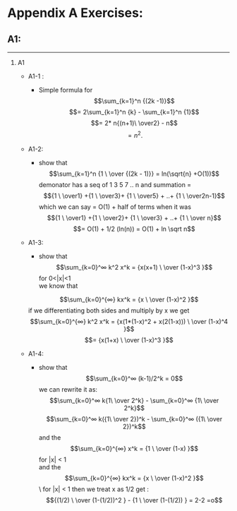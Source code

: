 # Appendix A Exercises:

## A1:

---

1. A1

   - A1-1 :
     - Simple formula for $$\sum_{k=1}^n {(2k -1)}$$
       $$=  2\sum_{k=1}^n {k} -  \sum_{k=1}^n {1}$$
       $$= 2* n{(n+1)\ \over2} - n$$
       $$=n^2.$$
   - A1-2:
     - show that $$\sum_{k=1}^n {1 \ \over {(2k - 1)}} = ln(\sqrt{n} +O(1))$$
       demonator has a seq of 1 3 5 7 .. n and summation = $${1 \ \over1} +{1 \ \over3}+ {1 \ \over5} + ..+ {1 \ \over2n-1}$$
       which we can say = O(1) + half of terms when it was $${1 \ \over1} +{1 \ \over2}+ {1 \ \over3} + ..+ {1 \ \over n}$$
       $$= O(1) + 1/2 (ln(n)) = O(1) + ln \sqrt n$$
   - A1-3:

     - show that $$\sum_{k=0}^∞ k^2 x^k = {x(x+1) \ \over (1-x)^3 }$$ for 0<|x|<1\
       we know that

     $$\sum_{k=0}^{∞} kx^k  =  {x  \ \over (1-x)^2 }$$
     if we differentiating both sides and multiply by x we get\
      $$\sum_{k=0}^{∞} k^2 x^k  =  {x(1*(1-x)^2 + x(2(1-x)))  \ \over (1-x)^4 }$$
     $$= {x(1+x)  \ \over (1-x)^3 }$$

    - A1-4:
        
        - show that $$\sum_{k=0}^∞ (k-1)/2^k = 0$$
        we can rewrite it as:\
        $$\sum_{k=0}^∞ k{1\ \over 2^k} - \sum_{k=0}^∞ {1\ \over 2^k}$$
        $$\sum_{k=0}^∞ k({1\ \over 2})^k - \sum_{k=0}^∞ ({1\ \over 2})^k$$
        and the $$\sum_{k=0}^{∞} x^k  =  {1  \ \over (1-x) }$$ for |x| < 1\
        and the $$\sum_{k=0}^{∞} kx^k  =  {x  \ \over (1-x)^2 }$$ \ for |x| < 1
        then we treat x as 1/2 get : \
        $${(1/2)  \ \over (1-(1/2))^2 } -  {1  \ \over (1-(1/2)) } = 2-2 =o$$
        


